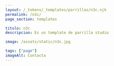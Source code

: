 ```yaml
---
layout: /_tokens/_templates/parrillas/n3c.njk
permalink: /n3c/
page_section: templates

titulo: n3c
descripcion: Es un template de parrilla studio

image: /assets/static/n3c.jpg

tags: ["page"]
imageAlt: Contacta
---
```

